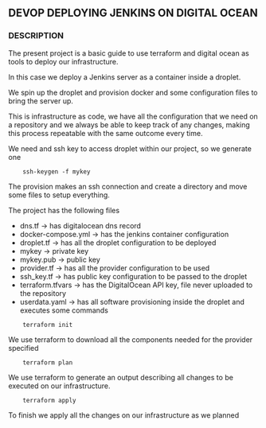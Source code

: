 ## DEVOP DEPLOYING JENKINS ON DIGITAL OCEAN

### DESCRIPTION

The present project is a basic guide to use terraform and digital ocean as
tools to deploy our infrastructure.

In this case we deploy a Jenkins server as a container inside a droplet.

We spin up the droplet and provision docker and some configuration files to bring the server up.

This is infrastructure as code, we have all the configuration that we need on
a repository and we always be able to keep track of any changes, making this process repeatable 
with the same outcome every time.

We need and ssh key to access droplet within our project, so we generate one

```
    ssh-keygen -f mykey
```
The provision makes an ssh connection and create a directory and move some files to setup 
everything.

The project has the following files
* dns.tf -> has digitalocean dns record
* docker-compose.yml -> has the jenkins container configuration
* droplet.tf -> has all the droplet configuration to be deployed
* mykey -> private key 
* mykey.pub -> public key
* provider.tf -> has all the provider configuration to be used
* ssh_key.tf -> has public key configuration to be passed to the droplet
* terraform.tfvars -> has the DigitalOcean API key, file never uploaded to the repository
* userdata.yaml -> has all software provisioning inside the droplet and executes some commands

```
    terraform init
```

We use terraform to download all the components needed for the provider specified

```
    terraform plan
```

We use terraform to generate an output describing all changes to be executed on our
infrastructure.

```
    terraform apply
```
To finish we apply all the changes on our infrastructure as we planned
